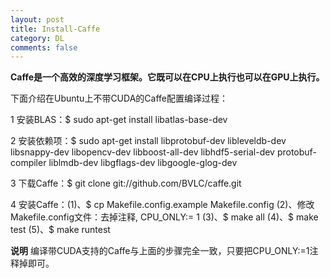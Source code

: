 ```yaml
---
layout: post
title: Install-Caffe
category: DL
comments: false
---
```



**Caffe是一个高效的深度学习框架。它既可以在CPU上执行也可以在GPU上执行。**

下面介绍在Ubuntu上不带CUDA的Caffe配置编译过程：

1 安装BLAS：$ sudo apt-get install libatlas-base-dev

2 安装依赖项：$ sudo apt-get install libprotobuf-dev libleveldb-dev libsnappy-dev libopencv-dev libboost-all-dev libhdf5-serial-dev protobuf-compiler liblmdb-dev libgflags-dev libgoogle-glog-dev

3 下载Caffe：$ git clone git://github.com/BVLC/caffe.git

4 安装Caffe：(1)、$ cp Makefile.config.example Makefile.config  (2)、修改Makefile.config文件：去掉注释, CPU_ONLY:= 1 (3)、$ make all (4)、$ make test (5)、$ make runtest



**说明** 编译带CUDA支持的Caffe与上面的步骤完全一致，只要把CPU_ONLY:=1注释掉即可。
